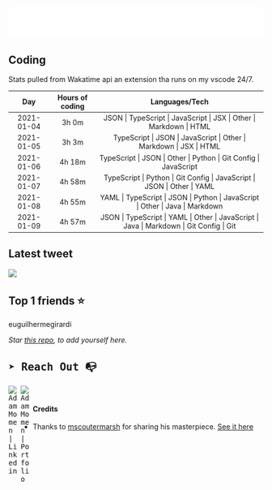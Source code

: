 
![test image size](/assets/welcome_message.gif)

## Coding
Stats pulled from Wakatime api an extension tha runs on my vscode 24/7.

|Day|Hours of coding|Languages/Tech|
|:-:|:-:|:-:|
|2021-01-04|3h 0m|JSON &#124; TypeScript &#124; JavaScript &#124; JSX &#124; Other &#124; Markdown &#124; HTML|
|2021-01-05|3h 3m|TypeScript &#124; JSON &#124; JavaScript &#124; Other &#124; Markdown &#124; JSX &#124; HTML|
|2021-01-06|4h 18m|TypeScript &#124; JSON &#124; Other &#124; Python &#124; Git Config &#124; JavaScript|
|2021-01-07|4h 58m|TypeScript &#124; Python &#124; Git Config &#124; JavaScript &#124; JSON &#124; Other &#124; YAML|
|2021-01-08|4h 55m|YAML &#124; TypeScript &#124; JSON &#124; Python &#124; JavaScript &#124; Other &#124; Java &#124; Markdown|
|2021-01-09|4h 57m|JSON &#124; TypeScript &#124; YAML &#124; Other &#124; JavaScript &#124; Java &#124; Markdown &#124; Git Config &#124; Git|

## Latest tweet
[<img src="<tweet-image-url>" width="400">](https://twitter.com/adammomen8/status/1316739109638090754)

## Top 1 friends ⭐️
euguilhermegirardi

*Star [this repo](https://github.com/AdamMomen/AdamMomen), to add yourself here.*


<samp>

## ➤ Reach Out :mailbox_with_no_mail:

>
  <a href="https://www.linkedin.com/in/adam-momen-99596275/">
     <img align="left" alt="Adam Momen | Linkedin" width="24px" src="./assets/Linkedin.svg" />
   </a>

   <a href="https://adammomen.com/">
     <img align="left" alt="Adam Momen | Portfolio" width="24px" src="./assets/web.svg" />
   </a>

</samp>

<br>

#### Credits
* Thanks to [mscoutermarsh](https://github.com/mscoutermarsh) for sharing his masterpiece. [See it here](https://github.com/mscoutermarsh/mscoutermarsh)